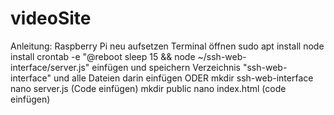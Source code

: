 # videoSite

Anleitung:
Raspberry Pi neu aufsetzen
Terminal öffnen
sudo apt install node
install 
crontab -e
"@reboot sleep 15 && node ~/ssh-web-interface/server.js" einfügen und speichern
Verzeichnis "ssh-web-interface" und alle Dateien darin einfügen
ODER
mkdir ssh-web-interface 
nano server.js (Code einfügen)
mkdir public
nano index.html (code einfügen)
